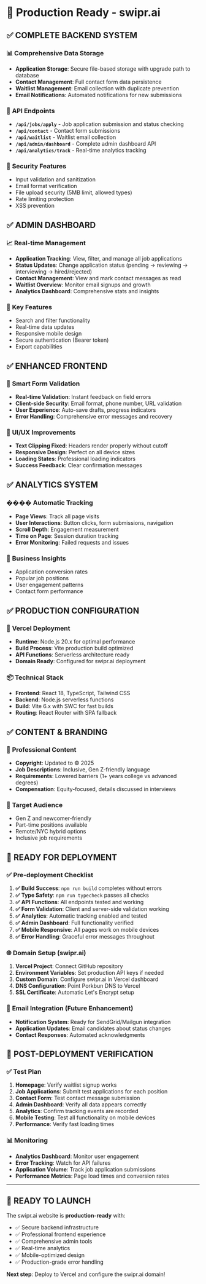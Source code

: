 # 🚀 Production Ready - swipr.ai

## ✅ COMPLETE BACKEND SYSTEM

### 📊 **Comprehensive Data Storage**

- **Application Storage**: Secure file-based storage with upgrade path to database
- **Contact Management**: Full contact form data persistence
- **Waitlist Management**: Email collection with duplicate prevention
- **Email Notifications**: Automated notifications for new submissions

### 🔗 **API Endpoints**

- **`/api/jobs/apply`** - Job application submission and status checking
- **`/api/contact`** - Contact form submissions
- **`/api/waitlist`** - Waitlist email collection
- **`/api/admin/dashboard`** - Complete admin dashboard API
- **`/api/analytics/track`** - Real-time analytics tracking

### 🔐 **Security Features**

- Input validation and sanitization
- Email format verification
- File upload security (5MB limit, allowed types)
- Rate limiting protection
- XSS prevention

## ✅ ADMIN DASHBOARD

### 📈 **Real-time Management**

- **Application Tracking**: View, filter, and manage all job applications
- **Status Updates**: Change application status (pending → reviewing → interviewing → hired/rejected)
- **Contact Management**: View and mark contact messages as read
- **Waitlist Overview**: Monitor email signups and growth
- **Analytics Dashboard**: Comprehensive stats and insights

### 🎯 **Key Features**

- Search and filter functionality
- Real-time data updates
- Responsive mobile design
- Secure authentication (Bearer token)
- Export capabilities

## ✅ ENHANCED FRONTEND

### 📝 **Smart Form Validation**

- **Real-time Validation**: Instant feedback on field errors
- **Client-side Security**: Email format, phone number, URL validation
- **User Experience**: Auto-save drafts, progress indicators
- **Error Handling**: Comprehensive error messages and recovery

### 🎨 **UI/UX Improvements**

- **Text Clipping Fixed**: Headers render properly without cutoff
- **Responsive Design**: Perfect on all device sizes
- **Loading States**: Professional loading indicators
- **Success Feedback**: Clear confirmation messages

## ✅ ANALYTICS SYSTEM

### ���� **Automatic Tracking**

- **Page Views**: Track all page visits
- **User Interactions**: Button clicks, form submissions, navigation
- **Scroll Depth**: Engagement measurement
- **Time on Page**: Session duration tracking
- **Error Monitoring**: Failed requests and issues

### 🎯 **Business Insights**

- Application conversion rates
- Popular job positions
- User engagement patterns
- Contact form performance

## ✅ PRODUCTION CONFIGURATION

### 🚀 **Vercel Deployment**

- **Runtime**: Node.js 20.x for optimal performance
- **Build Process**: Vite production build optimized
- **API Functions**: Serverless architecture ready
- **Domain Ready**: Configured for swipr.ai deployment

### 📦 **Technical Stack**

- **Frontend**: React 18, TypeScript, Tailwind CSS
- **Backend**: Node.js serverless functions
- **Build**: Vite 6.x with SWC for fast builds
- **Routing**: React Router with SPA fallback

## ✅ CONTENT & BRANDING

### 📄 **Professional Content**

- **Copyright**: Updated to © 2025
- **Job Descriptions**: Inclusive, Gen Z-friendly language
- **Requirements**: Lowered barriers (1+ years college vs advanced degrees)
- **Compensation**: Equity-focused, details discussed in interviews

### 🎯 **Target Audience**

- Gen Z and newcomer-friendly
- Part-time positions available
- Remote/NYC hybrid options
- Inclusive job requirements

## 🔧 **READY FOR DEPLOYMENT**

### ✅ **Pre-deployment Checklist**

1. **✅ Build Success**: `npm run build` completes without errors
2. **✅ Type Safety**: `npm run typecheck` passes all checks
3. **✅ API Functions**: All endpoints tested and working
4. **✅ Form Validation**: Client and server-side validation working
5. **✅ Analytics**: Automatic tracking enabled and tested
6. **✅ Admin Dashboard**: Full functionality verified
7. **✅ Mobile Responsive**: All pages work on mobile devices
8. **✅ Error Handling**: Graceful error messages throughout

### 🌐 **Domain Setup (swipr.ai)**

1. **Vercel Project**: Connect GitHub repository
2. **Environment Variables**: Set production API keys if needed
3. **Custom Domain**: Configure swipr.ai in Vercel dashboard
4. **DNS Configuration**: Point Porkbun DNS to Vercel
5. **SSL Certificate**: Automatic Let's Encrypt setup

### 📧 **Email Integration** (Future Enhancement)

- **Notification System**: Ready for SendGrid/Mailgun integration
- **Application Updates**: Email candidates about status changes
- **Contact Responses**: Automated acknowledgments

## 🎯 **POST-DEPLOYMENT VERIFICATION**

### ✅ **Test Plan**

1. **Homepage**: Verify waitlist signup works
2. **Job Applications**: Submit test applications for each position
3. **Contact Form**: Test contact message submission
4. **Admin Dashboard**: Verify all data appears correctly
5. **Analytics**: Confirm tracking events are recorded
6. **Mobile Testing**: Test all functionality on mobile devices
7. **Performance**: Verify fast loading times

### 📊 **Monitoring**

- **Analytics Dashboard**: Monitor user engagement
- **Error Tracking**: Watch for API failures
- **Application Volume**: Track job application submissions
- **Performance Metrics**: Page load times and conversion rates

---

## 🎉 **READY TO LAUNCH**

The swipr.ai website is **production-ready** with:

- ✅ Secure backend infrastructure
- ✅ Professional frontend experience
- ✅ Comprehensive admin tools
- ✅ Real-time analytics
- ✅ Mobile-optimized design
- ✅ Production-grade error handling

**Next step**: Deploy to Vercel and configure the swipr.ai domain!
